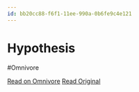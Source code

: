 ```yaml
---
id: bb20cc88-f6f1-11ee-990a-0b6fe9c4e121
---
```


# Hypothesis
#Omnivore

[Read on Omnivore](https://omnivore.app/me/hypothesis-18ec63cd0aa)
[Read Original](https://hypothes.is/a/FntDmvbvEe60SXcnV82JXw)

